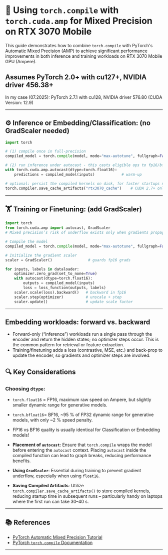 # 🧠 Using `torch.compile` with `torch.cuda.amp` for Mixed Precision on RTX 3070 Mobile

This guide demonstrates how to combine `torch.compile` with PyTorch's Automatic Mixed Precision (AMP) to achieve significant performance improvements in both inference and training workloads on RTX 3070 Mobile GPU (Ampere).

## Assumes  PyTorch 2.0+ with cu127+, NVIDIA driver 456.38+
In my case (07.2025): PyTorch 2.7.1 with cu128, NVIDIA driver 576.80 (CUDA Version: 12.9)

---

## ⚙️ Inference or Embedding/Classification: (no GradScaler needed)

```python
import torch

# (1) compile once in full-precision
compiled_model = torch.compile(model, mode="max-autotune", fullgraph=False)

# (2) run inference under autocast - this casts eligible ops to fp16/bf16
with torch.cuda.amp.autocast(dtype=torch.float16):
    predictions = compiled_model(inputs)            # warm-up

# optional: persist the compiled kernels on disk, for faster startups next time
torch.compiler.save_cache_artifacts("rtx3070_cache")    # CUDA 2.7+ only
```

---

## 🏋️ Training or Finetuning: (add GradScaler)

```python
import torch
from torch.cuda.amp import autocast, GradScaler
# Mixed precision’s risk of underflow exists only when gradients propagate, so GradScaler is needed for training

# Compile the model
compiled_model = torch.compile(model, mode="max-autotune", fullgraph=False)

# Initialize the gradient scaler
scaler = GradScaler()                # guards fp16 grads

for inputs, labels in dataloader:
    optimizer.zero_grad(set_to_none=True)
    with autocast(dtype=torch.float16):
        outputs = compiled_model(inputs)
        loss = loss_function(outputs, labels)
    scaler.scale(loss).backward()   # backward in fp16
    scaler.step(optimizer)          # unscale + step
    scaler.update()                 # update scale factor
```

---

## Embedding workloads: forward vs. backward
* Forward-only (“inference”) workloads run a single pass through the encoder and return the hidden states; no optimizer steps occur. This is the common pattern for retrieval or feature extraction. 
* Training/finetuning adds a loss (contrastive, MSE, etc.) and back-prop to update the encoder, so gradients and optimizer steps are involved. 

## 🔍 Key Considerations

### **Choosing `dtype`**:

  * `torch.float16` = FP16, maximum raw speed on Ampere, but slightly smaller dynamic range for generative models. 
  * `torch.bfloat16`= BF16, ~95 % of FP32 dynamic range for generative models, with only ~2 % speed penalty.
  * FP16 vs BF16 quality is usually identical for Classification or Embedding models!

* **Placement of `autocast`**: Ensure that `torch.compile` wraps the model before entering the `autocast` context. Placing `autocast` inside the compiled function can lead to graph breaks, reducing performance benefits.

* **Using `GradScaler`**: Essential during training to prevent gradient underflow, especially when using `float16`.

* **Saving Compiled Artifacts**: Utilize `torch.compiler.save_cache_artifacts()` to store compiled kernels, reducing startup time in subsequent runs – particularly handy on laptops where the first run can take 30–40 s.

---

## 📚 References

* [PyTorch Automatic Mixed Precision Tutorial](https://pytorch.org/tutorials/recipes/recipes/amp_recipe.html)
* [PyTorch `torch.compile` Documentation](https://pytorch.org/docs/stable/generated/torch.compile.html)

---

